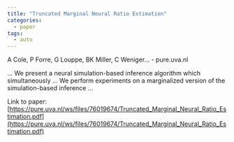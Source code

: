 ```yaml
---
title: "Truncated Marginal Neural Ratio Estimation"
categories:
  - paper
tags:
  - auto
---
```

A Cole, P Forre, G Louppe, BK Miller, C Weniger… - pure.uva.nl

… We present a neural simulation-based inference algorithm which simultaneously … We perform experiments on a marginalized version of the simulation-based inference …

Link to paper: [https://pure.uva.nl/ws/files/76019674/Truncated_Marginal_Neural_Ratio_Estimation.pdf](https://pure.uva.nl/ws/files/76019674/Truncated_Marginal_Neural_Ratio_Estimation.pdf)
